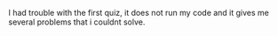 I had trouble with the first quiz, it does not run my code and it gives me several problems that i couldnt solve.
